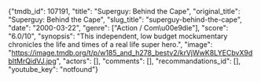 {"tmdb_id": 107191, "title": "Superguy: Behind the Cape", "original_title": "Superguy: Behind the Cape", "slug_title": "superguy-behind-the-cape", "date": "2000-03-22", "genre": ["Action / Com\u00e9die"], "score": "6.0/10", "synopsis": "This independent, low budget mockumentary chronicles the life and times of a real life super hero.", "image": "https://image.tmdb.org/t/p/w185_and_h278_bestv2/krVjWwK8LYECbvX9dbltMrQidVJ.jpg", "actors": [], "comments": [], "recommandations_id": [], "youtube_key": "notfound"}